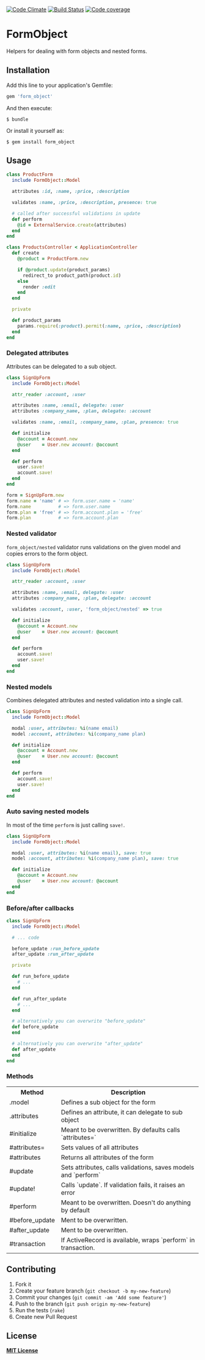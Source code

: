 [![Code Climate](https://codeclimate.com/github/RStankov/FormObject.png)](https://codeclimate.com/github/RStankov/FormObject)
[![Build Status](https://secure.travis-ci.org/RStankov/FormObject.png)](http://travis-ci.org/RStankov/FormObject)
[![Code coverage](https://coveralls.io/repos/RStankov/FormObject/badge.png?branch=master)](https://coveralls.io/r/RStankov/FormObject)

# FormObject

Helpers for dealing with form objects and nested forms.

## Installation

Add this line to your application's Gemfile:

```ruby
gem 'form_object'
```

And then execute:

    $ bundle

Or install it yourself as:

    $ gem install form_object

## Usage

```ruby
class ProductForm
  include FormObject::Model

  attributes :id, :name, :price, :description

  validates :name, :price, :description, presence: true

  # called after successful validations in update
  def perform
    @id = ExternalService.create(attributes)
  end
end
```

```ruby
class ProductsController < ApplicationController
  def create
    @product = ProductForm.new

    if @product.update(product_params)
      redirect_to product_path(product.id)
    else
      render :edit
    end
  end

  private

  def product_params
    params.require(:product).permit(:name, :price, :description)
  end
end
```

### Delegated attributes

Attributes can be delegated to a sub object.

```ruby
class SignUpForm
  include FormObject::Model

  attr_reader :account, :user

  attributes :name, :email, delegate: :user
  attributes :company_name, :plan, delegate: :account

  validates :name, :email, :company_name, :plan, presence: true

  def initialize
    @account = Account.new
    @user    = User.new account: @account
  end

  def perform
    user.save!
    account.save!
  end
end
```

```ruby
form = SignUpForm.new
form.name = 'name' # => form.user.name = 'name'
form.name          # => form.user.name
form.plan = 'free' # => form.account.plan = 'free'
form.plan          # => form.account.plan
```

### Nested validator

`form_object/nested` validator runs validations on the given model and copies errors to the form object.

```ruby
class SignUpForm
  include FormObject::Model

  attr_reader :account, :user

  attributes :name, :email, delegate: :user
  attributes :company_name, :plan, delegate: :account

  validates :account, :user, 'form_object/nested' => true

  def initialize
    @account = Account.new
    @user    = User.new account: @account
  end

  def perform
    account.save!
    user.save!
  end
end
```

### Nested models

Combines delegated attributes and nested validation into a single call.

```ruby
class SignUpForm
  include FormObject::Model

  modal :user, attributes: %i(name email)
  model :account, attributes: %i(company_name plan)

  def initialize
    @account = Account.new
    @user    = User.new account: @account
  end

  def perform
    account.save!
    user.save!
  end
end
```

### Auto saving nested models

In most of the time `perform` is just calling `save!`.

```ruby
class SignUpForm
  include FormObject::Model

  modal :user, attributes: %i(name email), save: true
  model :account, attributes: %i(company_name plan), save: true

  def initialize
    @account = Account.new
    @user    = User.new account: @account
  end
end
```

### Before/after callbacks

```ruby
class SignUpForm
  include FormObject::Model

  # ... code

  before_update :run_before_update
  after_update :run_after_update

  private

  def run_before_update
    # ...
  end

  def run_after_update
    # ...
  end

  # alternatively you can overwrite "before_update"
  def before_update
  end

  # alternatively you can overwrite "after_update"
  def after_update
  end
end
```

### Methods

<table>
  <tr>
    <th>Method</th>
    <th>Description</th>
  </tr>
  <tr>
    <td>.model</td>
    <td>Defines a sub object for the form</td>
  </tr>
  <tr>
    <td>.attributes</td>
    <td>Defines an attribute, it can delegate to sub object</td>
  </tr>
  <tr>
    <td>#initialize</td>
    <td>Meant to be overwritten. By defaults calls `attributes=`</td>
  </tr>
  <tr>
    <td>#attributes=</td>
    <td>Sets values of all attributes</td>
  </tr>
  <tr>
    <td>#attributes</td>
    <td>Returns all attributes of the form</td>
  </tr>
  <tr>
    <td>#update</td>
    <td>Sets attributes, calls validations, saves models and `perform`</td>
  </tr>
  <tr>
    <td>#update!</td>
    <td>Calls `update`. If validation fails, it raises an error</td>
  </tr>
  <tr>
    <td>#perform</td>
    <td>Meant to be overwritten. Doesn't do anything by default</td>
  </tr>
  <tr>
    <td>#before_update</td>
    <td>Ment to be overwritten.</td>
  </tr>
  <tr>
    <td>#after_update</td>
    <td>Ment to be overwritten.</td>
  </tr>
  <tr>
    <td>#transaction</td>
    <td>If ActiveRecord is available, wraps `perform` in transaction.</td>
  </tr>
</table>

## Contributing

1. Fork it
2. Create your feature branch (`git checkout -b my-new-feature`)
3. Commit your changes (`git commit -am 'Add some feature'`)
4. Push to the branch (`git push origin my-new-feature`)
5. Run the tests (`rake`)
6. Create new Pull Request

## License

**[MIT License](https://github.com/RStankov/FormObject/blob/master/LICENSE.txt)**
